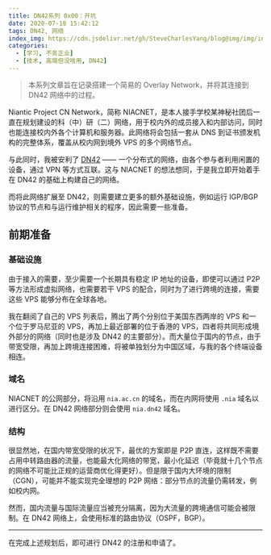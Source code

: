 ```yaml
---
title: DN42系列 0x00：开坑
date: 2020-07-18 15:42:12
tags: DN42, 网络
index_img: https://cdn.jsdelivr.net/gh/SteveCharlesYang/blog@img/img/index_img/dn42-0x00.jpg
categories:
  - [学习, 不务正业]
  - [技术, 高端但没啥用, DN42]
---
```


> 本系列文章旨在记录搭建一个简易的 Overlay Network，并将其连接到 DN42 网络中的过程。

Niantic Project CN Network，简称 NIACNET，是本人接手学校某神秘社团后一直在规划建设的科（中）研（二）网络，用于校内外的成员接入和内部访问，同时也能连接校内外各个计算机和服务器。此网络将会包括一套从 DNS 到证书颁发机构的完整体系，覆盖从校内网到境外 VPS 的多个网络节点。

与此同时，我被安利了 [DN42](https://dn42.net/) —— 一个分布式的网络，由各个参与者利用闲置的设备，通过 VPN 等方式互联。这与 NIACNET 的想法想同，于是我立即开始着手在 DN42 的基础上构建自己的网络。

而将此网络扩展至 DN42，则需要建立更多的额外基础设施，例如运行 IGP/BGP 协议的节点和与运行维护相关的程序，因此需要一些准备。

## 前期准备

### 基础设施

由于接入的需要，至少需要一个长期具有稳定 IP 地址的设备，即使可以通过 P2P 等方法形成虚拟网络，也需要若干 VPS 的配合，同时为了进行跨境的连接，需要这些 VPS 能够分布在全球各地。

我在翻阅了自己的 VPS 列表后，腾出了两个分别位于美国东西两岸的 VPS 和一个位于罗马尼亚的 VPS，再加上最近部署的位于香港的 VPS，四者将共同形成境外部分的网络（同时也是涉及 DN42 的主要部分）。而大量位于国内的节点，由于带宽受限，再加上跨境连接困难，将被单独划分为中国区域，与我的各个终端设备相连。

### 域名

NIACNET 的公网部分，将沿用 `nia.ac.cn` 的域名，而在内网将使用 `.nia` 域名以进行区分。在 DN42 网络部分则会使用 `nia.dn42` 域名。

### 结构

很显然地，在国内带宽受限的状况下，最优的方案即是 P2P 直连，这样既不需要占用中转路由器的流量，也能最大化网络的带宽，最小化延迟（毕竟就十几个节点的网络不可能比正规的运营商优化得更好）。但是限于国内大环境的限制（CGN），可能并不能实现完全理想的 P2P 网络：部分节点的流量仍需转发，例如校内网。

然而，国内流量与国际流量应当被充分隔离，因为大流量的跨境通信可能会被限制。在 DN42 网络上，会使用标准的路由协议（OSPF，BGP）。

- - -

在完成上述规划后，即可进行 DN42 的注册和申请了。